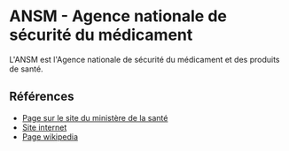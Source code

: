 # ANSM - Agence nationale de sécurité du médicament
<!-- SPDX-License-Identifier: MPL-2.0 -->

L'ANSM est l'Agence nationale de sécurité du médicament et des produits de santé.

## Références

- [Page sur le site du ministère de la santé](https://solidarites-sante.gouv.fr/ministere/acteurs/agences-et-operateurs/article/ansm-agence-nationale-de-securite-du-medicament-et-des-produits-de-sante)
- [Site internet](https://www.ansm.sante.fr/)
- [Page wikipedia](https://fr.wikipedia.org/wiki/Agence_nationale_de_s%C3%A9curit%C3%A9_du_m%C3%A9dicament_et_des_produits_de_sant%C3%A9)
